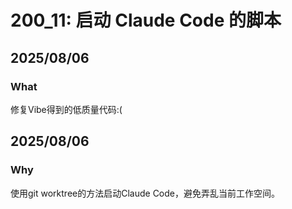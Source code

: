 # 200_11: 启动 Claude Code 的脚本
## 2025/08/06
### What
修复Vibe得到的低质量代码:(

## 2025/08/06

### Why
使用git worktree的方法启动Claude Code，避免弄乱当前工作空间。

